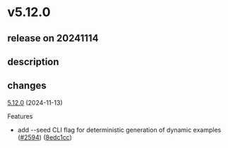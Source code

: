 # v5.12.0

## release on 20241114

## description

## changes

<a href="https://github.com/stoplightio/prism/compare/v5.11.2...v5.12.0">5.12.0</a> (2024-11-13)

Features

* add --seed CLI flag for deterministic generation of dynamic examples (<a href="https://github.com/stoplightio/prism/issues/2594" data-hovercard-type="pull_request" data-hovercard-url="/stoplightio/prism/pull/2594/hovercard">#2594</a>) (<a href="https://github.com/stoplightio/prism/commit/8edc1cccd29e07e6f4a20642247189b4a1375cb2">8edc1cc</a>)

